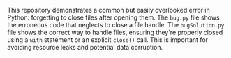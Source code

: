 This repository demonstrates a common but easily overlooked error in Python: forgetting to close files after opening them.  The `bug.py` file shows the erroneous code that neglects to close a file handle.  The `bugSolution.py` file shows the correct way to handle files, ensuring they're properly closed using a `with` statement or an explicit `close()` call.  This is important for avoiding resource leaks and potential data corruption.